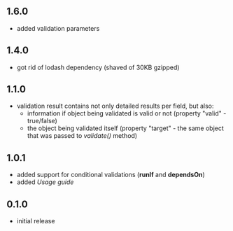 ## 1.6.0
  - added validation parameters

## 1.4.0
  - got rid of lodash dependency (shaved of 30KB gzipped)

## 1.1.0
- validation result contains not only detailed results per field, but also:
  - information if object being validated is valid or not (property "valid" - true/false)
  - the object being validated itself (property "target" - the same object that was passed to _validate()_ method)

## 1.0.1
- added support for conditional validations (__runIf__ and __dependsOn__)
- added _Usage guide_


## 0.1.0
 - initial release
